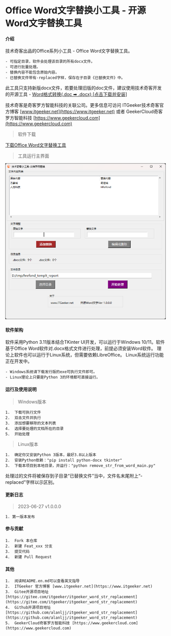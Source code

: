 # Office Word文字替换小工具 - 开源Word文字替换工具

#### 介绍
技术奇客出品的Office系列小工具 - Office Word文字替换工具。

    - 可指定目录，软件会处理该目录的所有docx文件。
    - 可进行批量处理。
    - 替换内容不能包含原始内容。
    - 已替换文件带有-replaced字样，保存在子目录《已替换文件》中。

此工具只支持新版docx文件，若要处理旧版的doc文件，建议使用技术奇客开发的开源工具 - [Word格式转换(.doc ➡ .docx) [点击下载并安装]](https://www.itgeeker.net/itgeeker-technical-service/itgeeker_convert_doc_to_docx/)

技术奇客是奇客罗方智能科技的关联公司。更多信息可访问 ITGeeker技术奇客官方博客 [www.itgeeker.net](https://www.itgeeker.net) 或者 GeekerCloud奇客罗方智能科技 [https://www.geekercloud.com](https://www.geekercloud.com)

>软件下载

[下载Office Word文字替换工具](https://www.itgeeker.net/itgeeker-technical-service/itgeeker_word_str_replacement/)

>工具运行主界面

[![开源Word文字替换截图](word_str_replacement-2023-06-27.png "开源Word文字替换工具")](https://www.itgeeker.net/itgeeker-technical-service/itgeeker_word_str_replacement/)

#### 软件架构
软件采用Python 3.11版本结合TKinter UI开发，可以运行于Windows 10/11。软件基于Office Word软件对.docx格式文件进行处理，前提必须安装Word软件。
理论上软件也可以运行于Linux系统，但需要依赖LibreOffice。 Linux系统运行功能正在开发中。

    - Windows系统请下载发行版的exe可执行文件即可。
    - Linux理论上只要是Python 3的环境都可直接运行。

#### 运行及使用说明

> Windows版本

    1.  下载可执行文件
    2.  双击文件并执行
    3.  添加想要移除的文本列表
    4.  选择要处理的文档所在的目录
    5.  开始处理

> Linux版本

    1.  确定你又安装Python 3版本，最好3.8以上版本
    2.  安装Python依赖："pip install python-docx tkinter"
    3.  下载本项目到本地目录，并运行："python remove_str_from_word_main.py"

处理过的文件将被保存到子目录“已替换文件”当中，文件名末尾附上“-replaced”字样以示区别。

#### 更新日志

> 2023-06-27 v1.0.0.0
 
    1. 第一版本发布


#### 参与贡献

    1.  Fork 本仓库
    2.  新建 Feat_xxx 分支
    3.  提交代码
    4.  新建 Pull Request


#### 其他

    1.  阅读README.en.md可以查看英文指导
    2.  ITGeeker 官方博客 [www.itgeeker.net](https://www.itgeeker.net)
    3.  Gitee开源项目地址 [https://gitee.com/itgeeker/itgeeker_word_str_replacement](https://gitee.com/itgeeker/itgeeker_word_str_replacement) 
    4.  Github开源项目地址 [https://github.com/alanljj/itgeeker_word_str_replacement](https://github.com/alanljj/itgeeker_word_str_replacement) 
    5.  GeekerCloud奇客罗方智能科技 [https://www.geekercloud.com](https://www.geekercloud.com)

